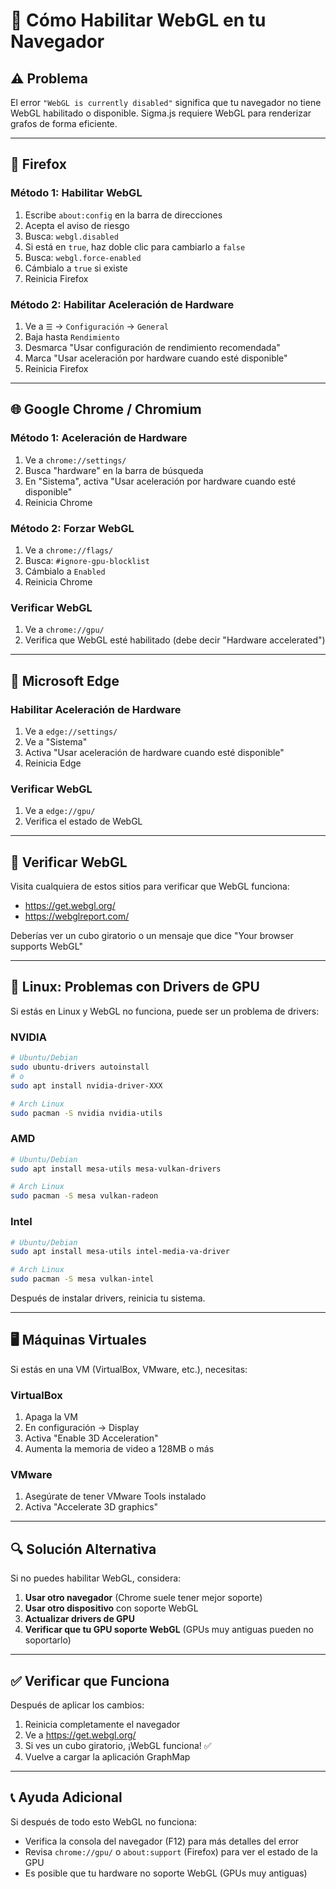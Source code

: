 # 🔧 Cómo Habilitar WebGL en tu Navegador

## ⚠️ Problema
El error `"WebGL is currently disabled"` significa que tu navegador no tiene WebGL habilitado o disponible. Sigma.js requiere WebGL para renderizar grafos de forma eficiente.

---

## 🦊 Firefox

### Método 1: Habilitar WebGL
1. Escribe `about:config` en la barra de direcciones
2. Acepta el aviso de riesgo
3. Busca: `webgl.disabled`
4. Si está en `true`, haz doble clic para cambiarlo a `false`
5. Busca: `webgl.force-enabled`
6. Cámbialo a `true` si existe
7. Reinicia Firefox

### Método 2: Habilitar Aceleración de Hardware
1. Ve a `☰` → `Configuración` → `General`
2. Baja hasta `Rendimiento`
3. Desmarca "Usar configuración de rendimiento recomendada"
4. Marca "Usar aceleración por hardware cuando esté disponible"
5. Reinicia Firefox

---

## 🌐 Google Chrome / Chromium

### Método 1: Aceleración de Hardware
1. Ve a `chrome://settings/`
2. Busca "hardware" en la barra de búsqueda
3. En "Sistema", activa "Usar aceleración por hardware cuando esté disponible"
4. Reinicia Chrome

### Método 2: Forzar WebGL
1. Ve a `chrome://flags/`
2. Busca: `#ignore-gpu-blocklist`
3. Cámbialo a `Enabled`
4. Reinicia Chrome

### Verificar WebGL
1. Ve a `chrome://gpu/`
2. Verifica que WebGL esté habilitado (debe decir "Hardware accelerated")

---

## 🔷 Microsoft Edge

### Habilitar Aceleración de Hardware
1. Ve a `edge://settings/`
2. Ve a "Sistema"
3. Activa "Usar aceleración de hardware cuando esté disponible"
4. Reinicia Edge

### Verificar WebGL
1. Ve a `edge://gpu/`
2. Verifica el estado de WebGL

---

## 🧪 Verificar WebGL

Visita cualquiera de estos sitios para verificar que WebGL funciona:
- https://get.webgl.org/
- https://webglreport.com/

Deberías ver un cubo giratorio o un mensaje que dice "Your browser supports WebGL"

---

## 🐧 Linux: Problemas con Drivers de GPU

Si estás en Linux y WebGL no funciona, puede ser un problema de drivers:

### NVIDIA
```bash
# Ubuntu/Debian
sudo ubuntu-drivers autoinstall
# o
sudo apt install nvidia-driver-XXX

# Arch Linux
sudo pacman -S nvidia nvidia-utils
```

### AMD
```bash
# Ubuntu/Debian
sudo apt install mesa-utils mesa-vulkan-drivers

# Arch Linux
sudo pacman -S mesa vulkan-radeon
```

### Intel
```bash
# Ubuntu/Debian
sudo apt install mesa-utils intel-media-va-driver

# Arch Linux
sudo pacman -S mesa vulkan-intel
```

Después de instalar drivers, reinicia tu sistema.

---

## 🖥️ Máquinas Virtuales

Si estás en una VM (VirtualBox, VMware, etc.), necesitas:

### VirtualBox
1. Apaga la VM
2. En configuración → Display
3. Activa "Enable 3D Acceleration"
4. Aumenta la memoria de video a 128MB o más

### VMware
1. Asegúrate de tener VMware Tools instalado
2. Activa "Accelerate 3D graphics"

---

## 🔍 Solución Alternativa

Si no puedes habilitar WebGL, considera:

1. **Usar otro navegador** (Chrome suele tener mejor soporte)
2. **Usar otro dispositivo** con soporte WebGL
3. **Actualizar drivers de GPU**
4. **Verificar que tu GPU soporte WebGL** (GPUs muy antiguas pueden no soportarlo)

---

## ✅ Verificar que Funciona

Después de aplicar los cambios:

1. Reinicia completamente el navegador
2. Ve a https://get.webgl.org/
3. Si ves un cubo giratorio, ¡WebGL funciona! ✅
4. Vuelve a cargar la aplicación GraphMap

---

## 📞 Ayuda Adicional

Si después de todo esto WebGL no funciona:
- Verifica la consola del navegador (F12) para más detalles del error
- Revisa `chrome://gpu/` o `about:support` (Firefox) para ver el estado de la GPU
- Es posible que tu hardware no soporte WebGL (GPUs muy antiguas)
